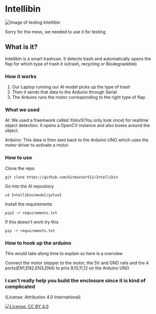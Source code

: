 # Intellibin

![Image of testing Intellibin](https://github.com/Gitmaster511/Intellibin/blob/main/testingimage.png)

Sorry for the mess, we needed to use it for testing

## What is it?

Intellibin is a smart trashcan. It detects trash and automatically opens the flap for which type of trash it is(trash, recycling or Biodegradeble)

### How it works

1. Our Laptop running our AI model picks up the type of trash
2. Then it sends that data to the Arduino through Serial
3. The Arduino runs the motor corresponding to the right type of flap

### What we used

AI: We used a fraemwork called Yolov5(You only look once) for realtime object detection. It opens a OpenCV instance and also boxes around the object.

Arduino: This data is then sent back to the Arduino UNO which uses the motor driver to activate a motor.

### How to use

Clone the repo

```
git clone https://github.com/Gitmaster511/Intellibin
```

Go into the AI repository

```
cd Intellibin/model/yolov5
```

Install the requirements

```
pip3 -r requirements.txt
```

If this doesn't work try this

```
pip -r requirements.txt
```

### How to hook up the arduino

This would take along time to explain so here is a overview

Connect the motor stepper to the motor, the 5V and GND rails and the 4 ports(EN1,EN2,EN3,EN4) to pins 9,10,11,12 on the Arduino UNO

### I can't really help you build the enclosure since it is kind of complicated

(License: Attribution 4.0 International)

[![License: CC BY 4.0](https://img.shields.io/badge/License-CC_BY_4.0-lightgrey.svg)](https://creativecommons.org/licenses/by/4.0/)
